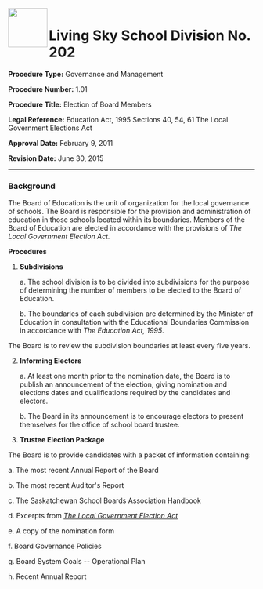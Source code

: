 <img src="https://livingskyschooldivision.github.io/AdminProceduresPublic/LivingSkySDlogo.svg" width=80 align=left> 

# Living Sky School Division No. 202



**Procedure Type:**   		Governance and Management

**Procedure Number:**		1.01
	
**Procedure Title:**  	    Election of Board Members
 	
**Legal Reference:**	   Education Act, 1995 Sections 40, 54, 61
	                       The Local Government Elections Act

**Approval Date:**	       February 9, 2011

**Revision Date:**	       June 30, 2015

-----

### Background

The Board of Education is the unit of organization for the local
governance of schools. The Board is responsible for the provision and
administration of education in those schools located within its
boundaries. Members of the Board of Education are elected in accordance
with the provisions of *The Local Government Election Act.*

**Procedures**

1.  **Subdivisions**

    a.  The school division is to be divided into subdivisions for the
        purpose of determining the number of members to be elected to
        the Board of Education.

    b.  The boundaries of each subdivision are determined by the
        Minister of Education in consultation with the Educational
        Boundaries Commission in accordance with *The Education Act,
        1995*.

The Board is to review the subdivision boundaries at least every five years.

2.  **Informing Electors**

    a.  At least one month prior to the nomination date, the Board is to
        publish an announcement of the election, giving nomination and
        elections dates and qualifications required by the candidates
        and electors.

    b.  The Board in its announcement is to encourage electors to
        present themselves for the office of school board trustee.

3.  **Trustee Election Package**

The Board is to provide candidates with a packet of information containing:

a.  The most recent Annual Report of the Board

b.  The most recent Auditor's Report

c.  The Saskatchewan School Boards Association Handbook

d.  Excerpts from [*The Local Government Election Act*](https://pubsaskdev.blob.core.net/pubsask-prod/81899/L30-11.pdf) 

e.  A copy of the nomination form

f.  Board Governance Policies

g.  Board System Goals -- Operational Plan

h.  Recent Annual Report
